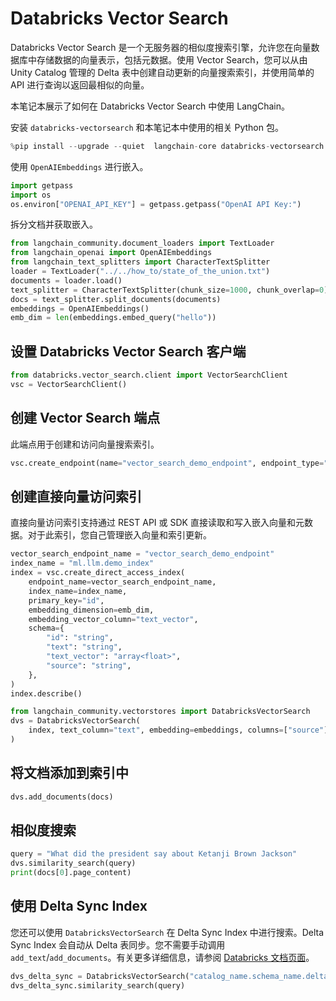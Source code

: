 # Databricks Vector Search

Databricks Vector Search 是一个无服务器的相似度搜索引擎，允许您在向量数据库中存储数据的向量表示，包括元数据。使用 Vector Search，您可以从由 Unity Catalog 管理的 Delta 表中创建自动更新的向量搜索索引，并使用简单的 API 进行查询以返回最相似的向量。

本笔记本展示了如何在 Databricks Vector Search 中使用 LangChain。

安装 `databricks-vectorsearch` 和本笔记本中使用的相关 Python 包。

```python
%pip install --upgrade --quiet  langchain-core databricks-vectorsearch langchain-openai tiktoken
```

使用 `OpenAIEmbeddings` 进行嵌入。

```python
import getpass
import os
os.environ["OPENAI_API_KEY"] = getpass.getpass("OpenAI API Key:")
```

拆分文档并获取嵌入。

```python
from langchain_community.document_loaders import TextLoader
from langchain_openai import OpenAIEmbeddings
from langchain_text_splitters import CharacterTextSplitter
loader = TextLoader("../../how_to/state_of_the_union.txt")
documents = loader.load()
text_splitter = CharacterTextSplitter(chunk_size=1000, chunk_overlap=0)
docs = text_splitter.split_documents(documents)
embeddings = OpenAIEmbeddings()
emb_dim = len(embeddings.embed_query("hello"))
```

## 设置 Databricks Vector Search 客户端

```python
from databricks.vector_search.client import VectorSearchClient
vsc = VectorSearchClient()
```

## 创建 Vector Search 端点

此端点用于创建和访问向量搜索索引。

```python
vsc.create_endpoint(name="vector_search_demo_endpoint", endpoint_type="STANDARD")
```

## 创建直接向量访问索引

直接向量访问索引支持通过 REST API 或 SDK 直接读取和写入嵌入向量和元数据。对于此索引，您自己管理嵌入向量和索引更新。

```python
vector_search_endpoint_name = "vector_search_demo_endpoint"
index_name = "ml.llm.demo_index"
index = vsc.create_direct_access_index(
    endpoint_name=vector_search_endpoint_name,
    index_name=index_name,
    primary_key="id",
    embedding_dimension=emb_dim,
    embedding_vector_column="text_vector",
    schema={
        "id": "string",
        "text": "string",
        "text_vector": "array<float>",
        "source": "string",
    },
)
index.describe()
```

```python
from langchain_community.vectorstores import DatabricksVectorSearch
dvs = DatabricksVectorSearch(
    index, text_column="text", embedding=embeddings, columns=["source"]
)
```

## 将文档添加到索引中

```python
dvs.add_documents(docs)
```

## 相似度搜索

```python
query = "What did the president say about Ketanji Brown Jackson"
dvs.similarity_search(query)
print(docs[0].page_content)
```

## 使用 Delta Sync Index

您还可以使用 `DatabricksVectorSearch` 在 Delta Sync Index 中进行搜索。Delta Sync Index 会自动从 Delta 表同步。您不需要手动调用 `add_text`/`add_documents`。有关更多详细信息，请参阅 [Databricks 文档页面](https://docs.databricks.com/en/generative-ai/vector-search.html#delta-sync-index-with-managed-embeddings)。

```python
dvs_delta_sync = DatabricksVectorSearch("catalog_name.schema_name.delta_sync_index")
dvs_delta_sync.similarity_search(query)
```